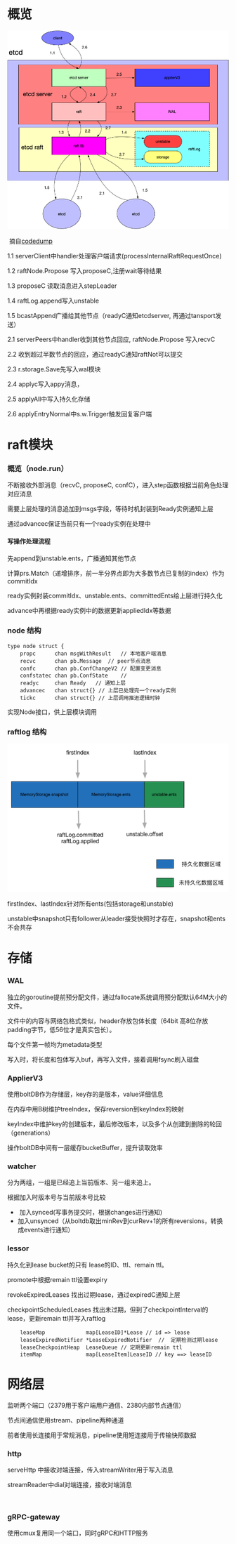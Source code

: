 # 概览

![etcd-server](./etcd-server.png)

​										                        摘自[codedump](https://www.codedump.info/post/20181125-etcd-server/)

1.1	serverClient中handler处理客户端请求(processInternalRaftRequestOnce)

1.2	raftNode.Propose 写入proposeC,注册wait等待结果

1.3	proposeC 读取消息进入stepLeader

1.4 raftLog.append写入unstable

1.5 bcastAppend广播给其他节点（readyC通知etcdserver, 再通过tansport发送）

2.1	serverPeers中handler收到其他节点回应, raftNode.Propose 写入recvC

2.2 收到超过半数节点的回应，通过readyC通知raftNot可以提交

2.3	r.storage.Save先写入wal模块

2.4	applyc写入appy消息，

2.5	applyAll中写入持久化存储

2.6	applyEntryNormal中s.w.Trigger触发回复客户端





# raft模块

### 概览（node.run）

不断接收外部消息（recvC, proposeC, confC），进入step函数根据当前角色处理对应消息

需要上层处理的消息追加到msgs字段，等待时机封装到Ready实例通知上层

通过advancec保证当前只有一个ready实例在处理中



#### 写操作处理流程

先append到unstable.ents，广播通知其他节点

计算prs.Match（递增排序，前一半分界点即为大多数节点已复制的index）作为commitIdx

ready实例封装commitIdx、unstable.ents、committedEnts给上层进行持久化

advance中再根据ready实例中的数据更新appliedIdx等数据

### node 结构

```
type node struct {
	propc      chan msgWithResult   // 本地客户端消息
	recvc      chan pb.Message	// peer节点消息
	confc      chan pb.ConfChangeV2	// 配置变更消息
	confstatec chan pb.ConfState	// 
	readyc     chan Ready	// 通知上层
	advancec   chan struct{} // 上层已处理完一个ready实例
	tickc      chan struct{} // 上层调用推进逻辑时钟
```

实现Node接口，供上层模块调用

### raftlog 结构

![raftlog](./raftlog.png)



firstIndex、lastIndex针对所有ents(包括storage和unstable)

unstable中snapshot只有follower从leader接受快照时才存在，snapshot和ents不会共存



# 存储

### WAL

独立的goroutine提前预分配文件，通过fallocate系统调用预分配默认64M大小的文件。

文件中的内容与网络包格式类似，header存放包体长度（64bit 高8位存放padding字节，低56位才是真实包长）。

每个文件第一帧均为metadata类型

写入时，将长度和包体写入buf，再写入文件，接着调用fsync刷入磁盘

### ApplierV3

使用boltDB作为存储层，key存的是版本，value详细信息

在内存中用B树维护treeIndex，保存reversion到keyIndex的映射

keyIndex中维护key的创建版本，最后修改版本，以及多个从创建到删除的轮回（generations）

操作boltDB中间有一层缓存bucketBuffer，提升读取效率

### watcher

分为两组，一组是已经追上当前版本、另一组未追上。

根据加入时版本号与当前版本号比较

- ​	加入synced(写事务提交时，根据changes进行通知)
- ​    加入unsynced（从boltdb取出minRev到curRev+1的所有reversions，转换成events进行通知）



### lessor

持久化到lease bucket的只有 lease的ID、ttl、remain ttl。

promote中根据remain ttl设置expiry

revokeExpiredLeases 找出过期lease，通过expiredC通知上层

checkpointScheduledLeases 找出未过期，但到了checkpointInterval的lease，更新remain ttl并写入raftlog



```
	leaseMap             map[LeaseID]*Lease	// id => lease 
	leaseExpiredNotifier *LeaseExpiredNotifier	//  定期检测过期lease
	leaseCheckpointHeap  LeaseQueue	// 定期更新remain ttl
	itemMap              map[LeaseItem]LeaseID // key ==> leaseID
```



# 网络层

监听两个端口（2379用于客户端用户通信、2380内部节点通信）

节点间通信使用stream、pipeline两种通道

前者使用长连接用于常规消息，pipeline使用短连接用于传输快照数据

### http

serveHttp 中接收对端连接，传入streamWriter用于写入消息

streamReader中dial对端连接，接收对端消息

​	

### gRPC-gateway

使用cmux复用同一个端口，同时gRPC和HTTP服务